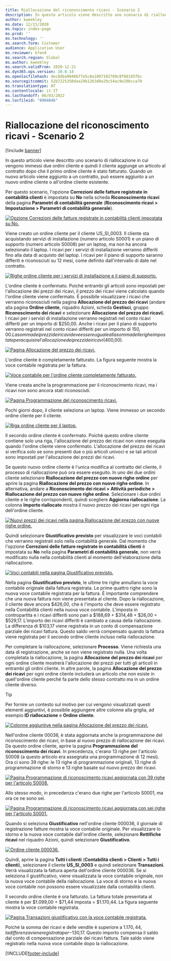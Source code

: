 ```yaml
---
title: Riallocazione del riconoscimento ricavi - Scenario 2
description: In questo articolo viene descritto uno scenario di riallocazione in cui vengono immessi due ordini cliente e quindi il cliente aggiunge un articolo al contratto dopo che il primo ordine cliente è stato fatturato. Quando un nuovo articolo viene aggiunto a un contratto, può essere aggiunto a un nuovo ordine cliente o all'ordine cliente esistente.
author: kweekley
ms.date: 12/21/2020
ms.topic: index-page
ms.prod: ''
ms.technology: ''
ms.search.form: Customer
audience: Application User
ms.reviewer: kfend
ms.search.region: Global
ms.author: kweekley
ms.search.validFrom: 2020-12-21
ms.dyn365.ops.version: 10.0.14
ms.openlocfilehash: dec8dba9848b77e5c0a1007102789c8f88185fbc
ms.sourcegitcommit: 52b7225350daa29b1263d8e29c54ac9e20bcca70
ms.translationtype: HT
ms.contentlocale: it-IT
ms.lasthandoff: 06/03/2022
ms.locfileid: "8904846"
---
```

# <a name="revenue-recognition-reallocation--scenario-2"></a>Riallocazione del riconoscimento ricavi - Scenario 2

[!include [banner](../includes/banner.md)]

In questo articolo viene descritto uno scenario di riallocazione in cui vengono immessi due ordini cliente e quindi il cliente aggiunge un articolo al contratto dopo che il primo ordine cliente è stato fatturato. Quando un nuovo articolo viene aggiunto a un contratto, può essere aggiunto a un nuovo ordine cliente o all'ordine cliente esistente.

Per questo scenario, l'opzione **Correzioni delle fatture registrate in contabilità clienti** è impostata su **No** nella scheda **Riconoscimento ricavi** della pagina **Parametri di contabilità generale** (**Riconoscimento ricavi \> Impostazione \> Parametri di contabilità generale**).

[![Opzione Correzioni delle fatture registrate in contabilità clienti impostata su No.](./media/12_rev-rec-scenarios.png)](./media/12_rev-rec-scenarios.png)

Viene creato un ordine cliente per il cliente US\_SI\_0003. Il cliente sta acquistando servizi di installazione (numero articolo S0001) e un piano di supporto (numero articolo S0008) per un laptop, ma non ha ancora selezionato il laptop. I ricavi per i servizi di installazione verranno differiti fino alla data di acquisto del laptop. I ricavi per il piano di supporto saranno differiti e riconosciuti su 12 mesi, come definito dall'intervallo di date nel contratto.

[![Righe ordine cliente per i servizi di installazione e il piano di supporto.](./media/13_rev-rec-scenarios.png)](./media/13_rev-rec-scenarios.png)

L'ordine cliente è confermato. Poiché entrambi gli articoli sono impostati per l'allocazione dei prezzi dei ricavi, il prezzo dei ricavi viene calcolato quando l'ordine cliente viene confermato. È possibile visualizzare i ricavi che verranno riconosciuti nella pagina **Allocazione del prezzo dei ricavi** (andare alla pagina **Ordine cliente**, riquadro Azioni, scheda **Gestisci**, gruppo **Riconoscimento dei ricavi** e selezionare **Allocazione del prezzo dei ricavi**). I ricavi per i servizi di installazione verranno registrati nel conto ricavi differiti per un importo di $250,00. Anche i ricavi per il piano di supporto verranno registrati nel conto ricavi differiti per un importo di $150,00. La somma dei prezzi dei ricavi deve essere uguale alla somma delle righe impostate per acquisire l'allocazione dei prezzi dei ricavi ($400,00).

[![Pagina Allocazione del prezzo dei ricavi.](./media/14_rev-rec-scenarios.png)](./media/14_rev-rec-scenarios.png)

L'ordine cliente è completamente fatturato. La figura seguente mostra la voce contabile registrata per la fattura.

[![Voce contabile per l'ordine cliente completamente fatturato.](./media/15_rev-rec-scenarios.png)](./media/15_rev-rec-scenarios.png)

Viene creata anche la programmazione per il riconoscimento ricavi, ma i ricavi non sono ancora stati riconosciuti.

[![Pagina Programmazione del riconoscimento ricavi.](./media/16_rev-rec-scenarios.png)](./media/16_rev-rec-scenarios.png)

Pochi giorni dopo, il cliente seleziona un laptop. Viene immesso un secondo ordine cliente per il cliente.

[![Riga ordine cliente per il laptop.](./media/17_rev-rec-scenarios.png)](./media/17_rev-rec-scenarios.png)

Il secondo ordine cliente è confermato. Poiché questo ordine cliente contiene solo una riga, l'allocazione del prezzo dei ricavi non viene eseguita quando l'ordine cliente viene confermato. L'allocazione del prezzo dei ricavi si verifica solo se sono presenti due o più articoli univoci e se tali articoli sono impostati per l'allocazione dei prezzi dei ricavi.

Se questo nuovo ordine cliente è l'unica modifica al contratto del cliente, il processo di riallocazione può ora essere eseguito. In uno dei due ordini cliente selezionare **Riallocazione del prezzo con nuove righe ordine** per aprire la pagina **Riallocazione del prezzo con nuove righe ordine**. In alternativa, andare a **Riconoscimento dei ricavi \> Attività periodiche \> Riallocazione del prezzo con nuove righe ordine**. Selezionare i due ordini cliente e le righe corrispondenti, quindi scegliere **Aggiorna riallocazione**. La colonna **Importo riallocato** mostra il nuovo prezzo dei ricavi per ogni riga dell'ordine cliente.

[![Nuovi prezzi dei ricavi nella pagina Riallocazione del prezzo con nuove righe ordine.](./media/18_rev-rec-scenarios.png)](./media/18_rev-rec-scenarios.png)

Quindi selezionare **Giustificativo previsto** per visualizzare le voci contabili che verranno registrati solo nella contabilità generale. Dal momento che l'opzione **Correzioni delle fatture registrate in contabilità clienti** è impostata su **No** nella pagina **Parametri di contabilità generale**, non verrà modificato nulla nella contabilità clienti al momento dell'elaborazione della riallocazione.

[![Voci contabili nella pagina Giustificativo previsto.](./media/19_rev-rec-scenarios.png)](./media/19_rev-rec-scenarios.png)

Nella pagina **Giustificativo previsto**, le ultime tre righe annullano la voce contabile originale dalla fattura registrata. Le prime quattro righe sono la nuova voce contabile registrata per la fattura. È importante comprendere che una nuova fattura non viene presentata al cliente. Dopo la riallocazione, il cliente deve ancora $426,00, che è l'importo che deve essere registrato nella Contabilità clienti nella nuova voce contabile. L'imposta in contropartita e i ricavi differiti sono pari a $188,69 + $314,48 + $26,00 = $529,17. L'importo dei ricavi differiti è cambiato a causa della riallocazione. La differenza di $103,17 viene registrata in un conto di compensazione parziale dei ricavi fattura. Questo saldo verrà compensato quando la fattura viene registrata per il secondo ordine cliente incluso nella riallocazione.

Per completare la riallocazione, selezionare **Processo**. Viene richiesta una data di registrazione, anche se non viene registrato nulla. Una volta completata la riallocazione, la pagina **Allocazione del prezzo dei ricavi** per ogni ordine cliente mostrerà l'allocazione dei prezzi per tutti gli articoli in entrambi gli ordini cliente. In altre parole, la pagina **Allocazione del prezzo dei ricavi** per ogni ordine cliente includerà un articolo che non esiste in quell'ordine cliente perché fa parte dello stesso contratto ma in un ordine cliente diverso.

> [!TIP]
> Per fornire un contesto sul motivo per cui vengono visualizzati questi elementi aggiuntivi, è possibile aggiungere altre colonne alla griglia, ad esempio **ID riallocazione** e **Ordine cliente**.
> 
> [![Colonne aggiuntive nella pagina Allocazione del prezzo dei ricavi.](./media/20_rev-rec-scenarios.png)](./media/20_rev-rec-scenarios.png)

Nell'ordine cliente 00036, è stata aggiornata anche la programmazione del riconoscimento dei ricavi, in base al nuovo prezzo di riallocazione dei ricavi. Da questo ordine cliente, aprire la pagina **Programmazione del riconoscimento dei ricavi**. In precedenza, c'erano 13 righe per l'articolo S0008 (a questo articolo era assegnata una programmazione di 12 mesi). Ora ci sono 39 righe: le 13 righe di programmazione originali, 13 righe di programmazione di storno e 13 righe basate sul nuovo prezzo dei ricavi.

[![Pagina Programmazione di riconoscimento ricavi aggiornata con 39 righe per l'articolo S0008.](./media/21_rev-rec-scenarios.png)](./media/21_rev-rec-scenarios.png)

Allo stesso modo, in precedenza c'erano due righe per l'articolo S0001, ma ora ce ne sono sei.

[![Pagina Programmazione di riconoscimento ricavi aggiornata con sei righe per l'articolo S0001.](./media/22_rev-rec-scenarios.png)](./media/22_rev-rec-scenarios.png)

Quando si seleziona **Giustificativo** nell'ordine cliente 000036, il giornale di registrazione fatture mostra la voce contabile originale. Per visualizzare lo storno e la nuova voce contabile dall'ordine cliente, selezionare **Rettifiche ricavi** nel riquadro Azioni, quindi selezionare **Giustificativo**.

[![Ordine cliente 000036.](./media/23_rev-rec-scenarios.png)](./media/23_rev-rec-scenarios.png)

Quindi, aprire la pagina **Tutti i clienti** (**Contabilità clienti \> Clienti \> Tutti i clienti**), selezionare il cliente **US\_SI\_0003** e quindi selezionare **Transazioni**. Verrà visualizzata la fattura aperta dell'ordine cliente 000036. Se si seleziona il giustificativo, viene visualizzata la voce contabile originale, non la nuova voce contabile della riallocazione. La voce di storno e la nuova voce contabile non possono essere visualizzate dalla contabilità clienti.

Il secondo ordine cliente è ora fatturato. La fattura totale presentata al cliente è per $1.099,00 + $71,44 imposta = $1.170,44. La figura seguente mostra la voce contabile registrata.

[![Pagina Transazioni giustificativo con la voce contabile registrata.](./media/24_rev-rec-scenarios.png)](./media/24_rev-rec-scenarios.png)

Poiché la somma dei ricavi e delle vendite è superiore a $1.170,44, la differenza viene registrata per -$130,17. Questo importo compensa il saldo dal conto di compensazione parziale dei ricavi fattura. Tale saldo viene registrato nella nuova voce contabile dopo la riallocazione.


[!INCLUDE[footer-include](../../includes/footer-banner.md)]

